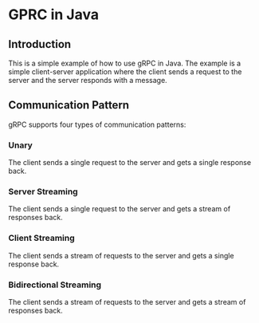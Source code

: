 # GPRC in Java

## Introduction

This is a simple example of how to use gRPC in Java. The example is a simple client-server application where the client sends a request to the server and the server responds with a message.

## Communication Pattern

gRPC supports four types of communication patterns:

### Unary

The client sends a single request to the server and gets a single response back.

### Server Streaming

The client sends a single request to the server and gets a stream of responses back.

### Client Streaming

The client sends a stream of requests to the server and gets a single response back.

### Bidirectional Streaming

The client sends a stream of requests to the server and gets a stream of responses back.